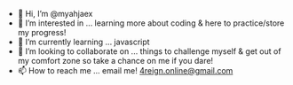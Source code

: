 - 👋 Hi, I’m @myahjaex
- 👀 I’m interested in ... learning more about coding & here to practice/store my progress!
- 🌱 I’m currently learning ... javascript 
- 💞️ I’m looking to collaborate on ... things to challenge myself & get out of my comfort zone so take a chance on me if you dare!
- 📫 How to reach me ... email me! 4reign.online@gmail.com

<!---
:)
--->
